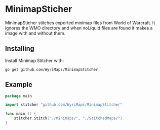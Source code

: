 MinimapSticher
==============

MinimapSticher stitches exported minimap files from World of Warcraft. It ignores the WMO directory and when noLiquid files are found it makes a image with and without them.

## Installing

Install Minimap Stitcher with:

    go get github.com/WyriMaps/MinimapStitcher

## Example

```go
package main

import stitcher "github.com/WyriMaps/MinimapStitcher"

func main () {
	stitcher.Stitch("./Minimaps/", "./StitchedMaps/")
}

```

